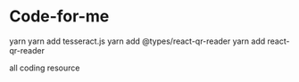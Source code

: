 # Code-for-me
yarn
yarn add tesseract.js
yarn add @types/react-qr-reader
yarn add react-qr-reader

all coding resource 
